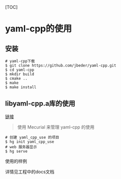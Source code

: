 [TOC]

# yaml-cpp的使用

## 安装

```shell
# yaml-cpp下载
$ git clone https://github.com/jbeder/yaml-cpp.git
$ cd yaml-cpp
$ mkdir build
$ cmake ..
$ make
$ make install
```

## libyaml-cpp.a库的使用

[链接](https://blog.csdn.net/Fourier_Legend/article/details/82798297)

> 使用 Mecurial 来管理  yaml-cpp 的使用

```shell
# 创建 yaml_cpp_use 的项目
$ hg init yaml_cpp_use
# web 服务器显示
$ hg serve
```

使用的样例

详情见工程中的docs文档